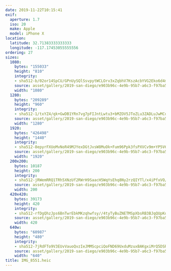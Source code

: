 ```yaml
---
date: 2019-11-22T10:15:41
exif:
  aperture: 1.7
  iso: 20
  make: Apple
  model: iPhone X
location:
  latitude: 32.71383333333333
  longitude: -117.17453055555556
ordering: 27
sizes:
  1080:
    bytes: "155033"
    height: "810"
    integrity:
    - sha512-b/02or14SpCU/GPnUySQlSsvpytWCLOrv3xZqbhV7KszAcbYVG2Eko6d4mTg87naZehJQr9bNTSl4UiHDsQFRg==
    source: asset/gallery/2019-san-diego/e903b96c-4e9b-95b7-a6c3-f97ba59ca71d~1080.jpg
    width: "1080"
  1280:
    bytes: "209289"
    height: "960"
    integrity:
    - sha512-1/txYZ4/qk+GwDB1YRn7vg7pFIJntLwtu3+bMZOV5JToZLu3ZADLuJwMCuTLNQyqIOmn1svZs36lzp0ewC5ZJA==
    source: asset/gallery/2019-san-diego/e903b96c-4e9b-95b7-a6c3-f97ba59ca71d~1280.jpg
    width: "1280"
  1920:
    bytes: "426498"
    height: "1440"
    integrity:
    - sha512-8epyrFXUoMvNoR49MJYexDGtJvsW8MuOk+Fum96Ppk3fsPXVCv9m+YP5V6nmHmbtSDf+WmPY6hNaJ2MaxN2B2Q==
    source: asset/gallery/2019-san-diego/e903b96c-4e9b-95b7-a6c3-f97ba59ca71d~1920.jpg
    width: "1920"
  200x200:
    bytes: 10187
    height: 200
    integrity:
    - sha512-jRWemRRQ1TRh5XNzUf2RWrH9SaacH5WqYsEhq8Ny2rzQIYTl/x4iPfxVO/vkNSFTVgY97APY4QGaoEAmS4Fq8g==
    source: asset/gallery/2019-san-diego/e903b96c-4e9b-95b7-a6c3-f97ba59ca71d~200x200.jpg
    width: 200
  420x420:
    bytes: 39173
    height: 420
    integrity:
    - sha512-rfDgQhzJps6BnTwrEbkMKzqhwfsy//4tyTyBuZNETMSpXbsRB3BJqQUpKubtMIs9kL6eMSU4xN8xoX0fK7P6fg==
    source: asset/gallery/2019-san-diego/e903b96c-4e9b-95b7-a6c3-f97ba59ca71d~420x420.jpg
    width: 420
  640w:
    bytes: "60987"
    height: "480"
    integrity:
    - sha512-7jRdFTo9V3EUvVauoQvzIeJMMScpciQoFND69UxduMzuxBAKgxiMrQ5DSRchkGPPWjwsBsy+hMDe8/MFl+gJdg==
    source: asset/gallery/2019-san-diego/e903b96c-4e9b-95b7-a6c3-f97ba59ca71d~640w.jpg
    width: "640"
title: IMG_8551.heic
---
```

